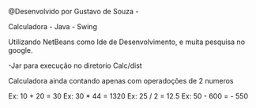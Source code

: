 @Desenvolvido por Gustavo de Souza -

Calculadora - Java - Swing

Utilizando NetBeans como Ide de Desenvolvimento, e muita pesquisa no google.


-Jar para execução no diretorio Calc/dist 

Calculadora ainda contando apenas com operadoções de 2 numeros

Ex: 10 + 20 = 30
Ex: 30 * 44 = 1320
Ex: 25 / 2 = 12.5
Ex: 50 - 600 = - 550


